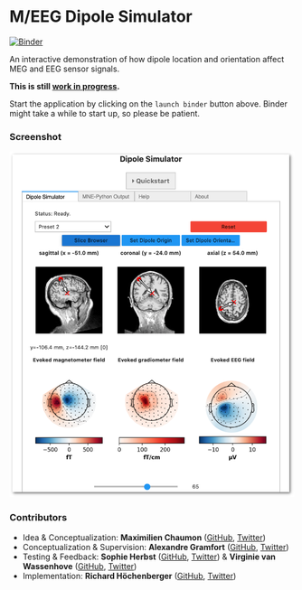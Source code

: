 
# M/EEG Dipole Simulator

[![Binder](https://mybinder.org/badge_logo.svg)](https://mybinder.org/v2/gh/hoechenberger/dipoles_demo/master?urlpath=voila%2Frender%2Findex.ipynb)

An interactive demonstration of how dipole location and orientation affect MEG
and EEG sensor signals.

**This is still [work in progress](https://github.com/hoechenberger/dipoles_demo/issues/26).**

Start the application by clicking on the ``launch binder`` button above. Binder might take a while to start up, so please be patient.

### Screenshot

![A screenshot of the dipole simulator in action](screenshot.png "A screenshot of the dipole simulator in action")



### Contributors
- Idea & Conceptualization: **Maximilien Chaumon**
  ([GitHub](https://github.com/dnacombo),
  [Twitter](https://twitter.com/@cuttingEEG))
- Conceptualization & Supervision: **Alexandre Gramfort**
  ([GitHub](https://github.com/agramfort),
  [Twitter](https://twitter.com/agramfort))
- Testing & Feedback: **Sophie Herbst**
  ([GitHub](https://github.com/SophieHerbst),
  [Twitter](https://twitter.com/herbstso)) &
  **Virginie van Wassenhove**
  ([GitHub](https://github.com/virvw),
  [Twitter](https://twitter.com/virginie_vw))
- Implementation: **Richard Höchenberger**
  ([GitHub](https://github.com/hoechenberger),
  [Twitter](https://twitter.com/RHoechenberger))

